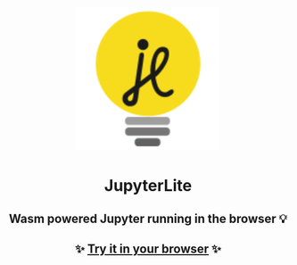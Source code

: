 <h1 align="center">
  <img
      alt="JupyterLite"
      src="https://raw.githubusercontent.com/jupyterlite/jupyterlite/main/docs/_static/icon.svg"
      width="256"
    />
</h1>

<h1 align="center">
  JupyterLite  
</h1>

<h2 align="center">
  Wasm powered Jupyter running in the browser 💡
</h2>

<h2 align="center">
  ✨ <a href="https://jupyterlite.github.io/demo">Try it in your browser</a> ✨
</h2>
